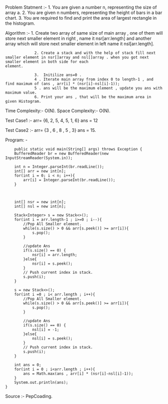 
Problem Statment :- 1. You are given a number n, representing the size of array a.
                    2. You are given n numbers, representing the height of bars in a bar chart.
                    3. You are required to find and print the area of largest rectangle in the histogram.
                    
Algorithm :-     1.  Create two array of same size of main array , one of them will store next smaller element in right , name it nsr[arr.length] and another array 
                    which will store next smaller element in left name it nsl[arr.length].
                
                 2. Create a stack and with the help of stack fill next smaller element in nsr[]array and nsl[]array . when you got next smaller element in both side for each                          element.
                
                 3.  Initilize ans=0 .
                 4 . Iterate main array from index 0 to length-1 , and find maximum of (ans , arr[i] * (nsr[i]-nsl[i]-1));
                 5 . ans will be the maximum element , update you ans with maximum value.
                 6. Print your ans , that will be the maximum area in given Histogram.
               
Time Complexity:-  O(N).
Space Complexity:- O(N).

Test Case1 :-    arr= {6, 2, 5, 4, 5, 1, 6}
                 ans = 12
                 
Test Case2 :-    arr= {3 , 6 , 8 , 5 , 3}
                 ans = 15. 
                 
Program: -     

        public static void main(String[] args) throws Exception {
        BufferedReader br = new BufferedReader(new InputStreamReader(System.in));

        int n = Integer.parseInt(br.readLine());
        int[] arr = new int[n];
        for(int i = 0; i < n; i++){
            arr[i] = Integer.parseInt(br.readLine());
        }



        int[] nsr = new int[n];
        int[] nsl = new int[n];

        Stack<Integer> s = new Stack<>();
        for(int i = arr.length-1 ; i>=0 ; i--){
            //Pop All Smaller element.
            while(s.size() > 0 && arr[s.peek()] >= arr[i]){
                s.pop();
            }

            //update Ans
            if(s.size() == 0) {
                nsr[i] = arr.length;
            }else{
                nsr[i] = s.peek();
            }
            // Push current index in stack.
            s.push(i);
        }

        s = new Stack<>();
        for(int i =0 ; i< arr.length ; i++){
            //Pop All Smaller element.
            while(s.size() > 0 && arr[s.peek()] >= arr[i]){
                s.pop();
            }

            //update Ans
            if(s.size() == 0) {
                nsl[i] = -1;
            }else{
                nsl[i] = s.peek();
            }
            // Push current index in stack.
            s.push(i);
        }

        int ans = 0;
        for(int i = 0 ; i<arr.length ; i++){
            ans = Math.max(ans , arr[i] * (nsr[i]-nsl[i]-1));
        }
        System.out.println(ans);
    }    
    
    
Source :- PepCoading.

        
